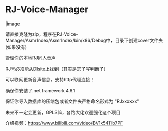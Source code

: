 # RJ-Voice-Manager
|[image](https://s1.ax1x.com/2020/09/12/wa2REV.png)

请直接克隆为zip，程序在RJ-Voice-Manager/AsmrIndex/AsmrIndex/bin/x86/Debug中，目录下创建cover文件夹(如果没有)

管理你的本地RJ同人音声

RJ号必须能从Dlsite上找到（其实是忘了写判断了）

可以联网更新音声信息，支持http代理连接！

确保你安装了.net framework 4.6.1

保证你导入数据库的压缩包或者文件夹严格命名形式为 "RJxxxxxx"

未来不一定会更新，GPL3嘛，各路大佬欢迎强化这个项目

介绍视频：https://www.bilibili.com/video/BV1x5411b7PF
